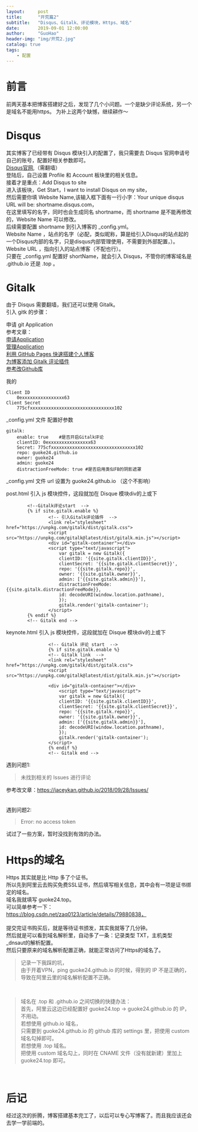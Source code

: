 ```yaml
---
layout:     post
title:      "开荒篇2"
subtitle:   "Disqus、Gitalk、评论模块，Https、域名"
date:       2019-09-01 12:00:00
author:     "GuoHao"
header-img: "img/开荒2.jpg"
catalog: true
tags:
    - 配置
---
```


# 前言
前两天基本把博客搭建好之后，发现了几个小问题。一个是缺少评论系统，另一个是域名不能用https。
为补上这两个缺憾，继续耕作～

# Disqus
其实博客了已经带有 Disqus 模块引入的配置了，我只需要去 Disqus 官网申请号自己的账号，配置好相关参数即可。<br>
[Disqus官网](https://disqus.com/),（需翻墙）<br>
登陆后，自己设置 Profile 和 Account 板块里的相关信息。<br>
接着才是重点：Add Disqus to site<br>
进入该板块，Get Start，I want to install Disqus on my site，<br>
然后需要你填 Website Name,该输入框下面有一行小字：Your unique disqus URL will be: shortname.disqus.com，<br>
在这里填写的名字，同时也会生成同名 shortname，而 shortname 是不能再修改的，Website Name 可以修改。<br>
后续需要配置 shortname 到引入博客的 _config.yml。<br>
Website Name ，站点的名字（必配，类似昵称，算是给引入Disqus的站点起的一个Disqus内部的名字，只是disqus内部管理使用，不需要到外部配置，）。<br>
Website URL ，指向引入的站点博客（不配也行）。<br>
只要在 _config.yml 配置好 shortName，就会引入 Disqus，不管你的博客域名是 .github.io 还是 .top 。<br>

# Gitalk
由于 Disqus 需要翻墙，我们还可以使用 Gitalk。<br>
引入 gitk 的步骤：<br>

申请 git Application<br>
参考文章：<br>
[申请Application](https://github.com/settings/apps/new)<br>
[管理Application](https://github.com/settings/applications)<br>
[利用 GitHub Pages 快速搭建个人博客](https://www.jianshu.com/p/e68fba58f75c)<br>
[为博客添加 Gitalk 评论插件](https://qiubaiying.github.io/2017/12/19/%E4%B8%BA%E5%8D%9A%E5%AE%A2%E6%B7%BB%E5%8A%A0-Gitalk-%E8%AF%84%E8%AE%BA%E6%8F%92%E4%BB%B6/)<br>
[参考改Github库](https://github.com/qiubaiying/qiubaiying.github.io)<br>


我的
```
Client ID
    0exxxxxxxxxxxxxxxx63
Client Secret
    775cfxxxxxxxxxxxxxxxxxxxxxxxxxxxxxxxx102
```

_config.yml 文件 配置好参数
```
gitalk:
    enable: true    #是否开启Gitalk评论
    clientID: 0exxxxxxxxxxxxxxxx63
    Secret: 775cfxxxxxxxxxxxxxxxxxxxxxxxxxxxxxxxx102
    repo: guoke24.github.io
    owner: guoke24
    admin: guoke24
    distractionFreeMode: true #是否启用类似FB的阴影遮罩
```

_config.yml 文件 url 设置为 guoke24.github.io （这个不影响）<br>

post.html 引入 js 模块控件，这段就加在 Disque 模块div的上或下

```
		<!--Gitalk评论start  -->
		{% if site.gitalk.enable %}
                <!-- 引入Gitalk评论插件  -->
                <link rel="stylesheet" href="https://unpkg.com/gitalk/dist/gitalk.css">
                <script src="https://unpkg.com/gitalk@latest/dist/gitalk.min.js"></script>
                <div id="gitalk-container"></div>
                <script type="text/javascript">
                    var gitalk = new Gitalk({
                    clientID: '{{site.gitalk.clientID}}',
                    clientSecret: '{{site.gitalk.clientSecret}}',
                    repo: '{{site.gitalk.repo}}',
                    owner: '{{site.gitalk.owner}}',
                    admin: ['{{site.gitalk.admin}}'],
					distractionFreeMode: {{site.gitalk.distractionFreeMode}},
                    id: decodeURI(window.location.pathname),
                    });
                    gitalk.render('gitalk-container');
                </script>
		{% endif %}
		<!-- Gitalk end -->
```

keynote.html 引入 js 模块控件，这段就加在 Disque 模块div的上或下
```
                <!-- Gitalk 评论 start  -->
                {% if site.gitalk.enable %}
                <!-- Gitalk link  -->
                <link rel="stylesheet" href="https://unpkg.com/gitalk/dist/gitalk.css">
                <script src="https://unpkg.com/gitalk@latest/dist/gitalk.min.js"></script>

                <div id="gitalk-container"></div>
                    <script type="text/javascript">
                    var gitalk = new Gitalk({
                    clientID: '{{site.gitalk.clientID}}',
                    clientSecret: '{{site.gitalk.clientSecret}}',
                    repo: '{{site.gitalk.repo}}',
                    owner: '{{site.gitalk.owner}}',
                    admin: ['{{site.gitalk.admin}}'],
                    id: decodeURI(window.location.pathname),
                    });
                    gitalk.render('gitalk-container');
                </script>
                {% endif %}
                <!-- Gitalk end -->
```

遇到问题1:<br>
>未找到相关的 Issues 进行评论

参考改文章：https://jaceykan.github.io/2018/09/28/Issues/
<br>
<br>
<br>
遇到问题2:<br>
>Error: no access token

试过了一些方案，暂时没找到有效的办法。

# Https的域名
Https 其实就是比 Http 多了个证书。<br>
所以先到阿里云去购买免费SSL证书，然后填写相关信息，其中会有一项是证书绑定的域名。<br>
域名我就填写 guoke24.top。<br>
可以简单参考一下：
https://blog.csdn.net/zaq0123/article/details/79880838，<br>
<br>
提交完证书购买后，就是等待证书颁发，其实我就等了几分钟。<br>
然后就是可以看到域名解析里，自动多了一条：记录类型 TXT，主机类型 _dnsaut的解析配置。<br>
然后只要原来的域名解析配置正确，就能正常访问了Https的域名了。
>记录一下我踩的坑，<br>
由于开着VPN，ping guoke24.github.io 的时候，得到的 IP 不是正确的，<br>
导致在阿里云里的域名解析配置不正确。
<br>  

>域名在 .top 和 .github.io 之间切换的快捷办法：<br>
首先，阿里云这边已经配置好 guoke24.top -> guoke24.github.io 的 IP，不用动。<br>
若想使用 github.io 域名，<br>
只需要到 guoke24.github.io 的 github 库的 settings 里，把使用 custom 域名勾掉即可。<br>
若想使用 .top 域名。<br>
把使用 custom 域名勾上，同时在 CNAME 文件（没有就新建）里加上 guoke24.top 即可。
<br>

# 后记
经过这次的折腾，博客搭建基本完工了，以后可以专心写博客了。而且我应该还会去学一学前端的。


